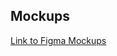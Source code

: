 ## Mockups

[ Link to Figma Mockups ](https://www.figma.com/file/1xUY9xf7BBlLmYaplvUyID/Lyrics-It?node-id=0%3A1)
